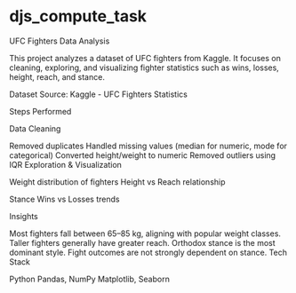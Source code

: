 # djs_compute_task
UFC Fighters Data Analysis

This project analyzes a dataset of UFC fighters from Kaggle.
It focuses on cleaning, exploring, and visualizing fighter statistics such as wins, losses, height, reach, and stance.

Dataset Source: Kaggle - UFC Fighters Statistics

Steps Performed

Data Cleaning

Removed duplicates
Handled missing values (median for numeric, mode for categorical)
Converted height/weight to numeric
Removed outliers using IQR
Exploration & Visualization

Weight distribution of fighters
Height vs Reach relationship


Stance 
Wins vs Losses trends

Insights

Most fighters fall between 65–85 kg, aligning with popular weight classes.
Taller fighters generally have greater reach.
Orthodox stance is the most dominant style.
Fight outcomes are not strongly dependent on stance.
Tech Stack

Python
Pandas, NumPy
Matplotlib, Seaborn
